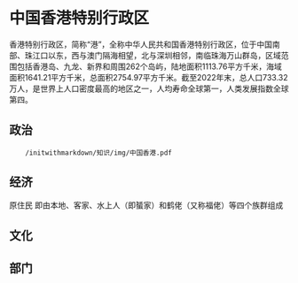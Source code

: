# 中国香港特别行政区

香港特别行政区，简称“港”，全称中华人民共和国香港特别行政区，位于中国南部、珠江口以东，西与澳门隔海相望，北与深圳相邻，南临珠海万山群岛，区域范围包括香港岛、九龙、新界和周围262个岛屿，陆地面积1113.76平方千米，海域面积1641.21平方千米，总面积2754.97平方千米。截至2022年末，总人口733.32万人，是世界上人口密度最高的地区之一，人均寿命全球第一，人类发展指数全球第四。






## 政治

```pdf
	/initwithmarkdown/知识/img/中国香港.pdf
```

## 经济
 原住民 即由本地、客家、水上人（即蜑家）和鹤佬（又称福佬）等四个族群组成

## 文化 


## 部门